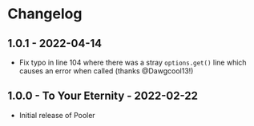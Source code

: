 # Changelog

## 1.0.1 - 2022-04-14

-   Fix typo in line 104 where there was a stray `options.get()` line which causes an error when called (thanks @Dawgcool13!)

## 1.0.0 - To Your Eternity - 2022-02-22

-   Initial release of Pooler
